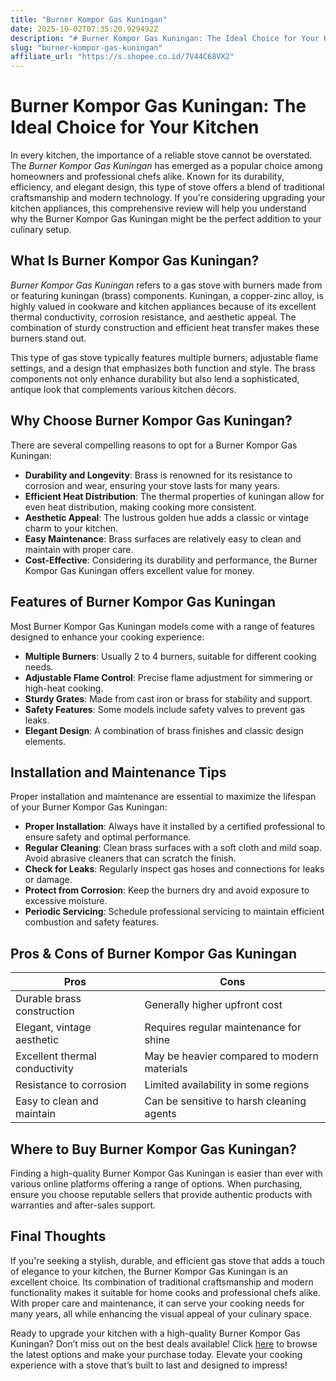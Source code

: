 ```yaml
---
title: "Burner Kompor Gas Kuningan"
date: 2025-10-02T07:35:20.929492Z
description: "# Burner Kompor Gas Kuningan: The Ideal Choice for Your Kitchen..."
slug: "burner-kompor-gas-kuningan"
affiliate_url: "https://s.shopee.co.id/7V44C68VX2"
---
```

# Burner Kompor Gas Kuningan: The Ideal Choice for Your Kitchen

In every kitchen, the importance of a reliable stove cannot be overstated. The *Burner Kompor Gas Kuningan* has emerged as a popular choice among homeowners and professional chefs alike. Known for its durability, efficiency, and elegant design, this type of stove offers a blend of traditional craftsmanship and modern technology. If you're considering upgrading your kitchen appliances, this comprehensive review will help you understand why the Burner Kompor Gas Kuningan might be the perfect addition to your culinary setup.

## What Is Burner Kompor Gas Kuningan?

*Burner Kompor Gas Kuningan* refers to a gas stove with burners made from or featuring kuningan (brass) components. Kuningan, a copper-zinc alloy, is highly valued in cookware and kitchen appliances because of its excellent thermal conductivity, corrosion resistance, and aesthetic appeal. The combination of sturdy construction and efficient heat transfer makes these burners stand out.

This type of gas stove typically features multiple burners, adjustable flame settings, and a design that emphasizes both function and style. The brass components not only enhance durability but also lend a sophisticated, antique look that complements various kitchen décors.

## Why Choose Burner Kompor Gas Kuningan?

There are several compelling reasons to opt for a Burner Kompor Gas Kuningan:

- **Durability and Longevity**: Brass is renowned for its resistance to corrosion and wear, ensuring your stove lasts for many years.
- **Efficient Heat Distribution**: The thermal properties of kuningan allow for even heat distribution, making cooking more consistent.
- **Aesthetic Appeal**: The lustrous golden hue adds a classic or vintage charm to your kitchen.
- **Easy Maintenance**: Brass surfaces are relatively easy to clean and maintain with proper care.
- **Cost-Effective**: Considering its durability and performance, the Burner Kompor Gas Kuningan offers excellent value for money.

## Features of Burner Kompor Gas Kuningan

Most Burner Kompor Gas Kuningan models come with a range of features designed to enhance your cooking experience:

- **Multiple Burners**: Usually 2 to 4 burners, suitable for different cooking needs.
- **Adjustable Flame Control**: Precise flame adjustment for simmering or high-heat cooking.
- **Sturdy Grates**: Made from cast iron or brass for stability and support.
- **Safety Features**: Some models include safety valves to prevent gas leaks.
- **Elegant Design**: A combination of brass finishes and classic design elements.

## Installation and Maintenance Tips

Proper installation and maintenance are essential to maximize the lifespan of your Burner Kompor Gas Kuningan:

- **Proper Installation**: Always have it installed by a certified professional to ensure safety and optimal performance.
- **Regular Cleaning**: Clean brass surfaces with a soft cloth and mild soap. Avoid abrasive cleaners that can scratch the finish.
- **Check for Leaks**: Regularly inspect gas hoses and connections for leaks or damage.
- **Protect from Corrosion**: Keep the burners dry and avoid exposure to excessive moisture.
- **Periodic Servicing**: Schedule professional servicing to maintain efficient combustion and safety features.

## Pros & Cons of Burner Kompor Gas Kuningan

| Pros                                  | Cons                                           |
|--------------------------------------|------------------------------------------------|
| Durable brass construction           | Generally higher upfront cost                 |
| Elegant, vintage aesthetic           | Requires regular maintenance for shine      |
| Excellent thermal conductivity       | May be heavier compared to modern materials |
| Resistance to corrosion              | Limited availability in some regions        |
| Easy to clean and maintain           | Can be sensitive to harsh cleaning agents  |

## Where to Buy Burner Kompor Gas Kuningan?

Finding a high-quality Burner Kompor Gas Kuningan is easier than ever with various online platforms offering a range of options. When purchasing, ensure you choose reputable sellers that provide authentic products with warranties and after-sales support.

## Final Thoughts

If you're seeking a stylish, durable, and efficient gas stove that adds a touch of elegance to your kitchen, the Burner Kompor Gas Kuningan is an excellent choice. Its combination of traditional craftsmanship and modern functionality makes it suitable for home cooks and professional chefs alike. With proper care and maintenance, it can serve your cooking needs for many years, all while enhancing the visual appeal of your culinary space.

Ready to upgrade your kitchen with a high-quality Burner Kompor Gas Kuningan? Don’t miss out on the best deals available! Click [here](https://s.shopee.co.id/7V44C68VX2) to browse the latest options and make your purchase today. Elevate your cooking experience with a stove that’s built to last and designed to impress!